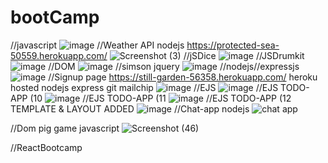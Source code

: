 # bootCamp 
//javascript
![image](https://user-images.githubusercontent.com/49728020/167288867-d73ef3ce-08e6-4b19-9e57-1e24c1248ff0.png)
//Weather API nodejs    https://protected-sea-50559.herokuapp.com/
![Screenshot (3)](https://user-images.githubusercontent.com/49728020/159702033-08478f0c-95c2-4fbf-9240-6f8a031a673a.png)
//jSDice
![image](https://user-images.githubusercontent.com/49728020/167288837-b2958ff9-799a-406e-8137-d574ab2512a0.png)
//JSDrumkit
![image](https://user-images.githubusercontent.com/49728020/167308363-f871c029-c162-4cc3-ae9f-63272a19f610.png)
//DOM
![image](https://user-images.githubusercontent.com/49728020/167385210-814380cc-d939-4c91-9984-d574cedd3dc8.png)
//simson jquery 
![image](https://user-images.githubusercontent.com/49728020/168474823-5341bfc6-b1f0-4b68-9d94-daa8608207e8.png)
//nodejs//expressjs
![image](https://user-images.githubusercontent.com/49728020/168249403-25381012-388c-48e5-a9b4-a4c9757b1f9b.png)
//Signup page https://still-garden-56358.herokuapp.com/   heroku hosted nodejs express git mailchip
![image](https://user-images.githubusercontent.com/49728020/169031495-6e0dfc6c-6b6f-4e2f-9f90-ca6011fc47f2.png)
//EJS
![image](https://user-images.githubusercontent.com/49728020/171998997-92135709-f073-4de0-a635-d10d058239e7.png)
//EJS TODO-APP (10
![image](https://user-images.githubusercontent.com/49728020/172040654-c8e024b4-26f6-4621-9ddc-46189b7ef3b8.png)
//EJS TODO-APP (11
![image](https://user-images.githubusercontent.com/49728020/172062376-5850c744-cc7d-4ad2-9fb2-8be6b7a9b007.png)
//EJS TODO-APP (12 TEMPLATE & LAYOUT ADDED
![image](https://user-images.githubusercontent.com/49728020/172419935-1a77285e-2b9e-475b-ae7c-e121576e849d.png)
//Chat-app nodejs
![chat app](https://user-images.githubusercontent.com/49728020/175777760-8f9fa7c7-c398-4e29-a5b3-9156591f6233.png)

//Dom pig game javascript 
![Screenshot (46)](https://user-images.githubusercontent.com/49728020/175777875-b69d3f12-7007-40ca-92a8-a05de2106b64.png)

//ReactBootcamp





